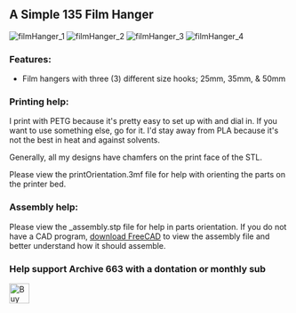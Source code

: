 ## A Simple 135 Film Hanger

![filmHanger_1](https://github.com/Archive-663/filmDigitizer/blob/main/ASSETS/filmHanger%20(1).jpg)
![filmHanger_2](https://github.com/Archive-663/filmDigitizer/blob/main/ASSETS/filmHanger%20(2).jpg)
![filmHanger_3](https://github.com/Archive-663/filmDigitizer/blob/main/ASSETS/filmHanger%20(3).jpg)
![filmHanger_4](https://github.com/Archive-663/filmDigitizer/blob/main/ASSETS/filmHanger%20(4).jpg)

### Features:
- Film hangers with three (3) different size hooks; 25mm, 35mm, & 50mm

### Printing help:
I print with PETG because it's pretty easy to set up with and dial in. If you want to use something else, go for it. I'd stay away from PLA because it's not the best in heat and against solvents. 

Generally, all my designs have chamfers on the print face of the STL.

Please view the printOrientation.3mf file for help with orienting the parts on the printer bed. 

### Assembly help:
Please view the _assembly.stp file for help in parts orientation. If you do not have a CAD program, <a href="https://www.freecad.org/downloads.php" target="_blank">download FreeCAD</a> to view the assembly file and better understand how it should assemble.

### Help support Archive 663 with a dontation or monthly sub
<a href='https://ko-fi.com/P5P3MHMSF' target='_blank'><img height='36' style='border:0px;height:36px;' src='https://storage.ko-fi.com/cdn/kofi2.png?v=3' border='0' alt='Buy Me a Coffee at ko-fi.com' /></a>

